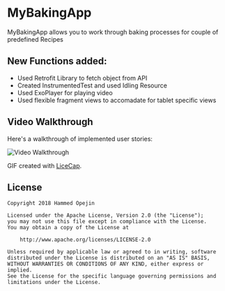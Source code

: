 # MyBakingApp
MyBakingApp allows you to work through baking processes for couple of predefined Recipes 


## New Functions added:
* Used Retrofit Library to fetch object from API
* Created InstrumentedTest and used Idling Resource
* Used ExoPlayer for playing video
* Used flexible fragment views to accomadate for tablet specific views 


## Video Walkthrough 

Here's a walkthrough of implemented user stories:

<img src='https://github.com/hammedopejin/MyBakingApp/blob/master/MyBakingApp%20Demo.gif' title='Video Walkthrough' width='' alt='Video Walkthrough' />


GIF created with [LiceCap](http://www.cockos.com/licecap/).

## License

    Copyright 2018 Hammed Opejin

    Licensed under the Apache License, Version 2.0 (the "License");
    you may not use this file except in compliance with the License.
    You may obtain a copy of the License at

        http://www.apache.org/licenses/LICENSE-2.0

    Unless required by applicable law or agreed to in writing, software
    distributed under the License is distributed on an "AS IS" BASIS,
    WITHOUT WARRANTIES OR CONDITIONS OF ANY KIND, either express or implied.
    See the License for the specific language governing permissions and
    limitations under the License.
